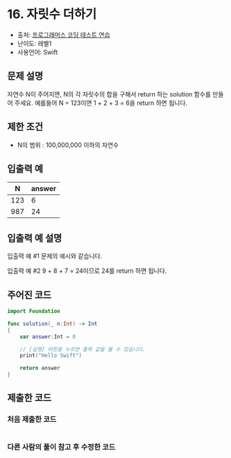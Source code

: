 # 16. 자릿수 더하기       

- 출처: [프로그래머스 코딩 테스트 연습](https://programmers.co.kr/learn/challenges)
- 난이도: 레벨1
- 사용언어: Swift



## 문제 설명  

자연수 N이 주어지면, N의 각 자릿수의 합을 구해서 return 하는 solution 함수를 만들어 주세요.
예를들어 N = 123이면 1 + 2 + 3 = 6을 return 하면 됩니다.



## 제한 조건   

- N의 범위 : 100,000,000 이하의 자연수



## 입출력 예  

| N   | answer |
| --- | ------ |
| 123 | 6      |
| 987 | 24     |



## 입출력 예 설명  

입출력 예 #1
문제의 예시와 같습니다.

입출력 예 #2
9 + 8 + 7 = 24이므로 24를 return 하면 됩니다.



## 주어진 코드  

~~~swift
import Foundation

func solution(_ n:Int) -> Int
{
    var answer:Int = 0

    // [실행] 버튼을 누르면 출력 값을 볼 수 있습니다.
    print("Hello Swift")

    return answer
}
~~~



## 제출한 코드  

### 처음 제출한 코드   
~~~swift

~~~

### 다른 사람의 풀이 참고 후 수정한 코드
~~~Swift

~~~
